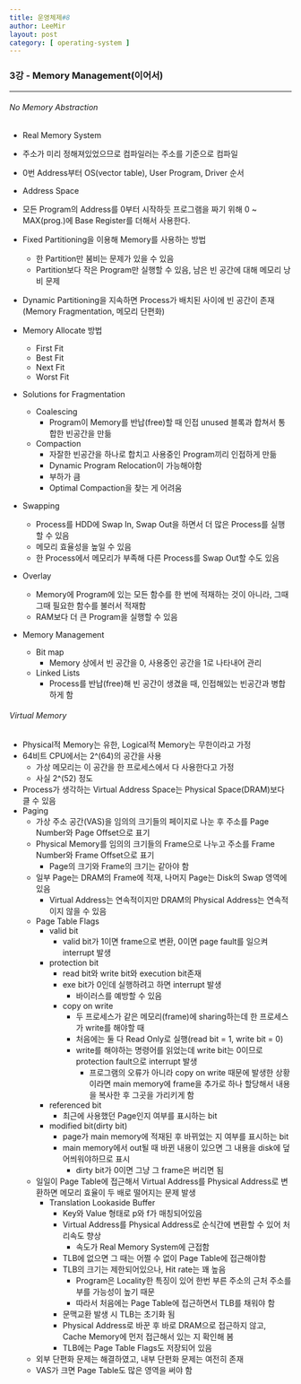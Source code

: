 ```yaml
---
title: 운영체제#8
author: LeeMir
layout: post
category: [ operating-system ]
---
```


### 3강 - Memory Management(이어서)

- - -

###### No Memory Abstraction

- Real Memory System
- 주소가 미리 정해져있었으므로 컴파일러는 주소를 기준으로 컴파일
- 0번 Address부터 OS(vector table), User Program, Driver 순서
- Address Space
- 모든 Program의 Address를 0부터 시작하듯 프로그램을 짜기 위해 0 ~ MAX(prog.)에 Base Register를 더해서 사용한다.
- Fixed Partitioning을 이용해 Memory를 사용하는 방법
  - 한 Partition만 붐비는 문제가 있을 수 있음
  - Partition보다 작은 Program만 실행할 수 있음, 남은 빈 공간에 대해 메모리 낭비 문제
- Dynamic Partitioning을 지속하면 Process가 배치된 사이에 빈 공간이 존재(Memory Fragmentation, 메모리 단편화)
- Memory Allocate 방법
  - First Fit
  - Best Fit
  - Next Fit
  - Worst Fit
- Solutions for Fragmentation
  - Coalescing
    - Program이 Memory를 반납(free)할 때 인접 unused 블록과 합쳐서 통합한 빈공간을 만듦
  - Compaction
    - 자잘한 빈공간을 하나로 합치고 사용중인 Program끼리 인접하게 만듦
    - Dynamic Program Relocation이 가능해야함
    - 부하가 큼
    - Optimal Compaction을 찾는 게 어려움

- Swapping
  - Process를 HDD에 Swap In, Swap Out을 하면서 더 많은 Process를 실행할 수 있음
  - 메모리 효율성을 높일 수 있음
  - 한 Process에서 메모리가 부족해 다른 Process를 Swap Out할 수도 있음
- Overlay
  - Memory에 Program에 있는 모든 함수를 한 번에 적재하는 것이 아니라, 그때그때 필요한 함수를 불러서 적재함
  - RAM보다 더 큰 Program을 실행할 수 있음
- Memory Management
  - Bit map
    - Memory 상에서 빈 공간을 0, 사용중인 공간을 1로 나타내어 관리
  - Linked Lists
    - Process를 반납(free)해 빈 공간이 생겼을 때, 인접해있는 빈공간과 병합하게 함



###### Virtual Memory

- Physical적 Memory는 유한, Logical적 Memory는 무한이라고 가정
- 64비트 CPU에서는 2^(64)의 공간을 사용
  - 가상 메모리는 이 공간을 한 프로세스에서 다 사용한다고 가정
  - 사실 2^(52) 정도
- Process가 생각하는 Virtual Address Space는 Physical Space(DRAM)보다 클 수 있음
- Paging
  - 가상 주소 공간(VAS)을 임의의 크기들의 페이지로 나눈 후 주소를 Page Number와 Page Offset으로 표기
  - Physical Memory를 임의의 크기들의 Frame으로 나누고 주소를 Frame Number와 Frame Offset으로 표기
    - Page의 크기와 Frame의 크기는 같아야 함
  - 일부 Page는 DRAM의 Frame에 적재, 나머지 Page는 Disk의 Swap 영역에 있음
    - Virtual Address는 연속적이지만 DRAM의 Physical Address는 연속적이지 않을 수 있음
  - Page Table Flags
    - valid bit
      - valid bit가 1이면 frame으로 변환, 0이면 page fault를 일으켜 interrupt 발생
    - protection bit
      - read bit와 write bit와 execution bit존재
      - exe bit가 0인데 실행하려고 하면 interrupt 발생
        - 바이러스를 예방할 수 있음
      - copy on write
        - 두 프로세스가 같은 메모리(frame)에 sharing하는데 한 프로세스가 write를 해야할 때
        - 처음에는 둘 다 Read Only로 실행(read bit = 1, write bit = 0)
        - write를 해야하는 명령어를 읽었는데 write bit는 0이므로 protection fault으로 interrupt 발생
          - 프로그램의 오류가 아니라 copy on write 때문에 발생한 상황이라면 main memory에 frame을 추가로 하나 할당해서 내용을 복사한 후 그곳을 가리키게 함
    - referenced bit
      - 최근에 사용했던 Page인지 여부를 표시하는 bit
    - modified bit(dirty bit)
      - page가 main memory에 적재된 후 바뀌었는 지 여부를 표시하는 bit
      - main memory에서 out될 때 바뀐 내용이 있으면 그 내용을 disk에 덮어씌워야하므로 표시
        - dirty bit가 0이면 그냥 그 frame은 버리면 됨
  - 일일이 Page Table에 접근해서 Virtual Address를 Physical Address로 변환하면 메모리 효율이 두 배로 떨어지는 문제 발생
    - Translation Lookaside Buffer
      - Key와 Value 형태로 p와 f가 매칭되어있음
      - Virtual Address를 Physical Address로 순식간에 변환할 수 있어 처리속도 향상
        - 속도가 Real Memory System에 근접함
      - TLB에 없으면 그 때는 어쩔 수 없이 Page Table에 접근해야함
      - TLB의 크기는 제한되어있으나, Hit rate는 꽤 높음
        - Program은 Locality한 특징이 있어 한번 부른 주소의 근처 주소를 부를 가능성이 높기 때문
        - 따라서 처음에는 Page Table에 접근하면서 TLB를 채워야 함
      - 문맥교환 발생 시 TLB는 초기화 됨
      - Physical Address로 바꾼 후 바로 DRAM으로 접근하지 않고, Cache Memory에 먼저 접근해서 있는 지 확인해 봄
      - TLB에는 Page Table Flags도 저장되어 있음
  - 외부 단편화 문제는 해결하였고, 내부 단편화 문제는 여전히 존재
  - VAS가 크면 Page Table도 많은 영역을 써야 함